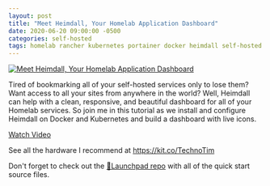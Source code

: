 ```yaml
---
layout: post
title: "Meet Heimdall, Your Homelab Application Dashboard"
date: 2020-06-20 09:00:00 -0500
categories: self-hosted
tags: homelab rancher kubernetes portainer docker heimdall self-hosted
---
```


[![Meet Heimdall, Your Homelab Application Dashboard](https://img.youtube.com/vi/PA01Z6-z8Qs/0.jpg)](https://www.youtube.com/watch?v=PA01Z6-z8Qs "Meet Heimdall, Your Homelab Application Dashboard")


Tired of bookmarking all of your self-hosted services only to lose them?  Want access to all your sites from anywhere in the world? Well, Heimdall can help with a clean, responsive, and beautiful dashboard for all of your Homelab services. So join me in this tutorial as we install and configure Heimdall on Docker and Kubernetes and build a dashboard with live icons.


[Watch Video](https://www.youtube.com/watch?v=PA01Z6-z8Qs)

See all the hardware I recommend at <https://kit.co/TechnoTim>

Don't forget to check out the [🚀Launchpad repo](https://l.technotim.live/quick-start) with all of the quick start source files.